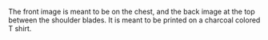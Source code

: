 The front image is meant to be on the chest, and the back image at the top between the shoulder blades.
It is meant to be printed on a charcoal colored T shirt.
